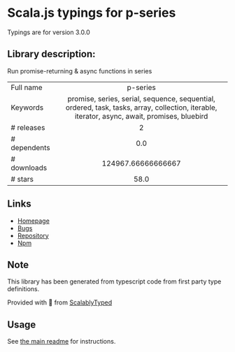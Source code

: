 
# Scala.js typings for p-series

Typings are for version 3.0.0

## Library description:
Run promise-returning & async functions in series

|                    |                 |
| ------------------ | :-------------: |
| Full name          | p-series |
| Keywords           | promise, series, serial, sequence, sequential, ordered, task, tasks, array, collection, iterable, iterator, async, await, promises, bluebird |
| # releases         | 2 |
| # dependents       | 0.0 |
| # downloads        | 124967.66666666667 |
| # stars            | 58.0 |

## Links
- [Homepage](https://github.com/sindresorhus/p-series#readme)
- [Bugs](https://github.com/sindresorhus/p-series/issues)
- [Repository](https://github.com/sindresorhus/p-series)
- [Npm](https://www.npmjs.com/package/p-series)
    


## Note
This library has been generated from typescript code from first party type definitions.

Provided with :purple_heart: from [ScalablyTyped](https://github.com/oyvindberg/ScalablyTyped)

## Usage
See [the main readme](../../readme.md) for instructions.


